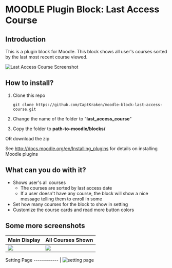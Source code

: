 

# MOODLE Plugin Block: Last Access Course

## Introduction
This is a plugin block for Moodle. This block shows all user's courses sorted by the last most recent course viewed.

![Last Access Course Screenshot](https://i.ibb.co/syjB5QH/Screen-Shot-2021-06-19-at-10-47-56-AM.png)

## How to install?

 1. Clone this repo
 
    ```git clone https://github.com/CaptKraken/moodle-block-last-access-course.git```
				    
 2.  Change the name of the folder to "**last_access_course**"
 3. Copy the folder to **path-to-moodle/blocks/**

OR
download the zip

See http://docs.moodle.org/en/Installing_plugins for details on installing Moodle plugins

## What can you do with it?

 - Shows user's all courses
	 - The courses are sorted by last access date 
	 - If a user doesn't have any course, the block will show a nice message telling them to enroll in some
- Set how many courses for the block to  show in setting
 - Customize the course cards and read more button colors

## Some more screenshots


Main Display | All Courses Shown 
------------ | -------------
<img src="https://i.ibb.co/LP4Qt4H/Screen-Shot-2021-06-19-at-11-20-27-AM.png"> | <img src="https://i.ibb.co/Cww7yf0/Screen-Shot-2021-06-19-at-11-21-56-AM.png"> | 


Setting Page
------------ |
![setting page](https://i.ibb.co/kDzNRnP/Screen-Shot-2021-06-19-at-11-43-09-AM.png)
